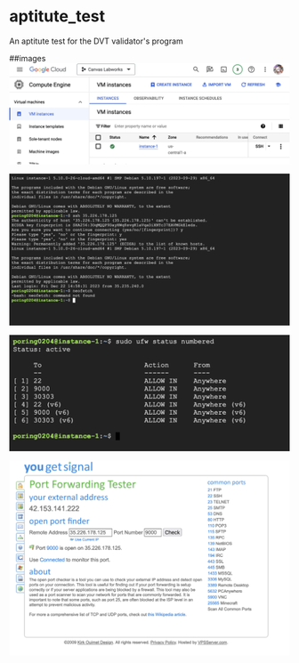 # aptitute_test
An aptitute test for the DVT validator's program

##images
![VM Creation](https://github.com/cosineFox/aptitute_test/blob/main/vm_creation_IP.png)

![SSH](https://github.com/cosineFox/aptitute_test/blob/main/SSH.png)

![Port Status](https://github.com/cosineFox/aptitute_test/blob/main/portStatus.png)

![Port Validation](https://github.com/cosineFox/aptitute_test/blob/main/Port_validation.png)
